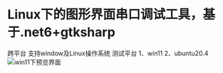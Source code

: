 # Linux下的图形界面串口调试工具，基于.net6+gtksharp
  跨平台 支持window及Linux操作系统
  测试平台
     1、win11
    2、ubuntu20.4
![win11下预览界面](https://github.com/geniuskai/serialporttools/blob/master/LBH.SerialPortTools/win11.png?raw=true)

